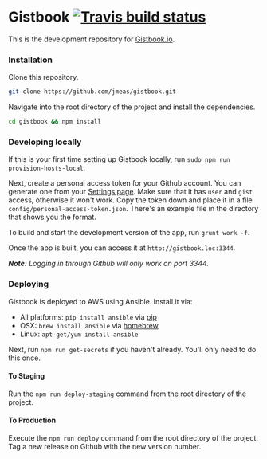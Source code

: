 # Gistbook [![Travis build status](http://img.shields.io/travis/jmeas/gistbook.svg?style=flat)](https://travis-ci.org/jmeas/gistbook)

This is the development repository for [Gistbook.io](https://gistbook.io/).

### Installation

Clone this repository.

```sh
git clone https://github.com/jmeas/gistbook.git
```

Navigate into the root directory of the project and install the dependencies.

```sh
cd gistbook && npm install
```

### Developing locally

If this is your first time setting up Gistbook locally, run `sudo npm run provision-hosts-local`.

Next, create a personal access token for your Github account. You can generate one from
your [Settings page](https://github.com/settings/applications). Make sure that it has `user` and `gist` access,
otherwise it won't work. Copy the token down and place it in a file `config/personal-access-token.json`. There's
an example file in the directory that shows you the format.

To build and start the development version of the app, run `grunt work -f`.

Once the app is built, you can access it at `http://gistbook.loc:3344`.

_**Note:** Logging in through Github will only work on port 3344._

### Deploying

Gistbook is deployed to AWS using Ansible. Install it via:

- All platforms: `pip install ansible` via [pip](http://pip.readthedocs.org/en/latest/installing.html)
- OSX: `brew install ansible` via [homebrew](http://brew.sh/)
- Linux: `apt-get/yum install ansible`

Next, run `npm run get-secrets` if you haven't already. You'll only need to do this once.

#### To Staging

Run the `npm run deploy-staging` command from the root directory of the project.

#### To Production

Execute the `npm run deploy` command from the root directory of the project. Tag a new release
on Github with the new version number.
